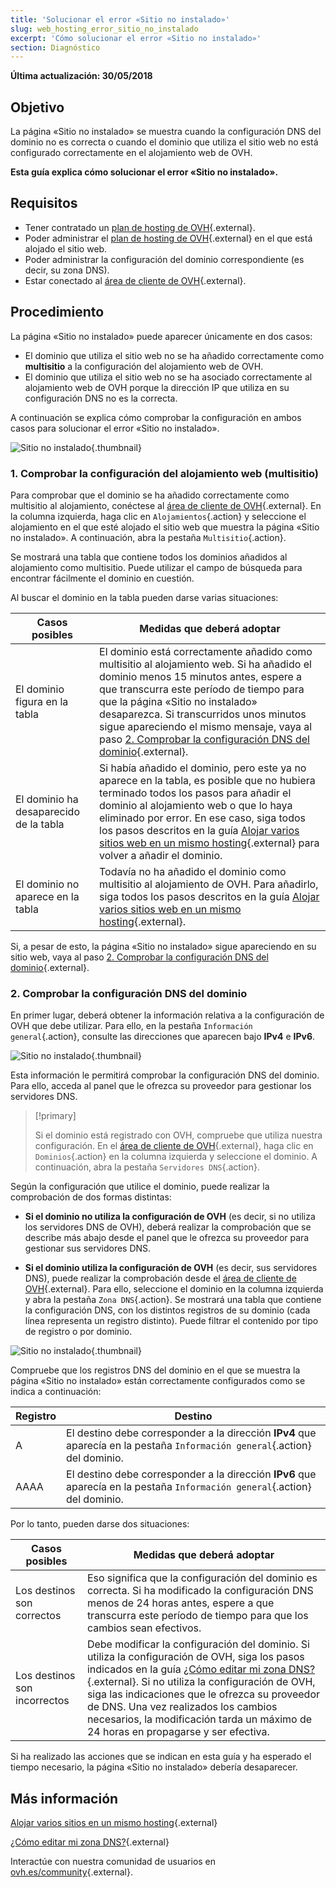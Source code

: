 ```yaml
---
title: 'Solucionar el error «Sitio no instalado»'
slug: web_hosting_error_sitio_no_instalado
excerpt: 'Cómo solucionar el error «Sitio no instalado»'
section: Diagnóstico
---
```


**Última actualización: 30/05/2018**

## Objetivo

La página «Sitio no instalado» se muestra cuando la configuración DNS del dominio no es correcta o cuando el dominio que utiliza el sitio web no está configurado correctamente en el alojamiento web de OVH.

**Esta guía explica cómo solucionar el error «Sitio no instalado».**

## Requisitos

- Tener contratado un [plan de hosting de OVH](https://www.ovh.es/hosting/){.external}.
- Poder administrar el [plan de hosting de OVH](https://www.ovh.es/hosting/){.external} en el que está alojado el sitio web.
- Poder administrar la configuración del dominio correspondiente (es decir, su zona DNS).
- Estar conectado al [área de cliente de OVH](https://www.ovh.com/auth/?action=gotomanager){.external}.

## Procedimiento

La página «Sitio no instalado» puede aparecer únicamente en dos casos:

- El dominio que utiliza el sitio web no se ha añadido correctamente como **multisitio** a la configuración del alojamiento web de OVH.
- El dominio que utiliza el sitio web no se ha asociado correctamente al alojamiento web de OVH porque la dirección IP que utiliza en su configuración DNS no es la correcta.

A continuación se explica cómo comprobar la configuración en ambos casos para solucionar el error «Sitio no instalado».

![Sitio no instalado](images/site-not-installed-webpage.png){.thumbnail}

### 1. Comprobar la configuración del alojamiento web (multisitio)

Para comprobar que el dominio se ha añadido correctamente como multisitio al alojamiento, conéctese al [área de cliente de OVH](https://www.ovh.com/auth/?action=gotomanager){.external}. En la columna izquierda, haga clic en `Alojamientos`{.action} y seleccione el alojamiento en el que esté alojado el sitio web que muestra la página «Sitio no instalado». A continuación, abra la pestaña `Multisitio`{.action}.

Se mostrará una tabla que contiene todos los dominios añadidos al alojamiento como multisitio. Puede utilizar el campo de búsqueda para encontrar fácilmente el dominio en cuestión.

Al buscar el dominio en la tabla pueden darse varias situaciones:

|Casos posibles|Medidas que deberá adoptar|
|---|---|
|El dominio figura en la tabla|El dominio está correctamente añadido como multisitio al alojamiento web. Si ha añadido el dominio menos 15 minutos antes, espere a que transcurra este período de tiempo para que la página «Sitio no instalado» desaparezca. Si transcurridos unos minutos sigue apareciendo el mismo mensaje, vaya al paso [2. Comprobar la configuración DNS del dominio](https://docs.ovh.es/hosting/web_hosting_error_sitio_no_instalado/#2-comprobar-la-configuracion-dns-del-dominio){.external}.|
|El dominio ha desaparecido de la tabla|Si había añadido el dominio, pero este ya no aparece en la tabla, es posible que no hubiera terminado todos los pasos para añadir el dominio al alojamiento web o que lo haya eliminado por error. En ese caso, siga todos los pasos descritos en la guía [Alojar varios sitios web en un mismo hosting](https://docs.ovh.com/es/hosting/configurar-un-multisitio-en-un-alojamiento-web/){.external} para volver a añadir el dominio.|
|El dominio no aparece en la tabla|Todavía no ha añadido el dominio como multisitio al alojamiento de OVH. Para añadirlo, siga todos los pasos descritos en la guía [Alojar varios sitios web en un mismo hosting](https://docs.ovh.com/es/hosting/configurar-un-multisitio-en-un-alojamiento-web/){.external}.|

Si, a pesar de esto, la página «Sitio no instalado» sigue apareciendo en su sitio web, vaya al paso [2. Comprobar la configuración DNS del dominio](https://docs.ovh.es/hosting/web_hosting_error_sitio_no_instalado/#2-comprobar-la-configuracion-dns-del-dominio){.external}.

### 2. Comprobar la configuración DNS del dominio

En primer lugar, deberá obtener la información relativa a la configuración de OVH que debe utilizar. Para ello, en la pestaña `Información general`{.action}, consulte las direcciones que aparecen bajo **IPv4** e **IPv6**.

![Sitio no instalado](images/site-not-installed-know-a-records.png){.thumbnail}

Esta información le permitirá comprobar la configuración DNS del dominio. Para ello, acceda al panel que le ofrezca su proveedor para gestionar los servidores DNS.

> [!primary]
>
> Si el dominio está registrado con OVH, compruebe que utiliza nuestra configuración. En el [área de cliente de OVH](https://www.ovh.com/auth/?action=gotomanager){.external}, haga clic en` Dominios`{.action} en la columna izquierda y seleccione el dominio. A continuación, abra la pestaña `Servidores DNS`{.action}.
>

Según la configuración que utilice el dominio, puede realizar la comprobación de dos formas distintas:

- **Si el dominio no utiliza la configuración de OVH** (es decir, si no utiliza los servidores DNS de OVH), deberá realizar la comprobación que se describe más abajo desde el panel que le ofrezca su proveedor para gestionar sus servidores DNS.

- **Si el dominio utiliza la configuración de OVH** (es decir, sus servidores DNS), puede realizar la comprobación desde el [área de cliente de OVH](https://www.ovh.com/auth/?action=gotomanager){.external}. Para ello, seleccione el dominio en la columna izquierda y abra la pestaña `Zona DNS`{.action}. Se mostrará una tabla que contiene la configuración DNS, con los distintos registros de su dominio (cada línea representa un registro distinto). Puede filtrar el contenido por tipo de registro o por dominio.

![Sitio no instalado](images/site-not-installed-edit-ovh-dns-zone.png){.thumbnail}

Compruebe que los registros DNS del dominio en el que se muestra la página «Sitio no instalado» están correctamente configurados como se indica a continuación:

|Registro|Destino|
|---|---|
|A|El destino debe corresponder a la dirección **IPv4** que aparecía en la pestaña `Información general`{.action} del dominio.|
|AAAA|El destino debe corresponder a la dirección **IPv6** que aparecía en la pestaña `Información general`{.action} del dominio.|

Por lo tanto, pueden darse dos situaciones:

|Casos posibles|Medidas que deberá adoptar|
|---|---|
|Los destinos son correctos|Eso significa que la configuración del dominio es correcta. Si ha modificado la configuración DNS menos de 24 horas antes, espere a que transcurra este período de tiempo para que los cambios sean efectivos.|
|Los destinos son incorrectos|Debe modificar la configuración del dominio. Si utiliza la configuración de OVH, siga los pasos indicados en la guía [¿Cómo editar mi zona DNS?](https://docs.ovh.com/es/domains/web_hosting_como_editar_mi_zona_dns/){.external}. Si no utiliza la configuración de OVH, siga las indicaciones que le ofrezca su proveedor de DNS. Una vez realizados los cambios necesarios, la modificación tarda un máximo de 24 horas en propagarse y ser efectiva.|

Si ha realizado las acciones que se indican en esta guía y ha esperado el tiempo necesario, la página «Sitio no instalado» debería desaparecer.

## Más información 

[Alojar varios sitios en un mismo hosting](https://docs.ovh.com/es/hosting/configurar-un-multisitio-en-un-alojamiento-web/){.external}

[¿Cómo editar mi zona DNS?](https://docs.ovh.com/es/domains/web_hosting_como_editar_mi_zona_dns/){.external}

Interactúe con nuestra comunidad de usuarios en [ovh.es/community](https://www.ovh.es/community/){.external}.